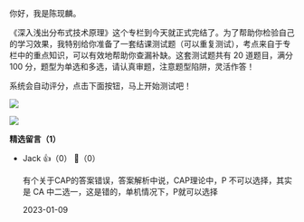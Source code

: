 你好，我是陈现麟。

《深入浅出分布式技术原理》这个专栏到今天就正式完结了。为了帮助你检验自己的学习效果，我特别给你准备了一套结课测试题（可以重复测试），考点来自于专栏中的重点知识，可以有效地帮助你查漏补缺。这套测试题共有 20 道题目，满分 100 分，题型为单选和多选，请认真审题，注意题型陷阱，灵活作答！

系统会自动评分，点击下面按钮，马上开始测试吧！

[![](https://static001.geekbang.org/resource/image/28/a4/28d1be62669b4f3cc01c36466bf811a4.png?wh=1142%2A201)](http://time.geekbang.org/quiz/intro?act_id=3425&exam_id=8950)

[![](https://static001.geekbang.org/resource/image/b1/69/b1dbc6b33cb4bd94965c9e8ceb3bba69.jpg?wh=1142x801)](https://jinshuju.net/f/E5RjB4)
<div><strong>精选留言（1）</strong></div><ul>
<li><span>Jack</span> 👍（0） 💬（0）<p>有个关于CAP的答案错误，答案解析中说，CAP理论中，P 不可以选择，其实是 CA 中二选一，这是错的，单机情况下，P就可以选择</p>2023-01-09</li><br/>
</ul>
